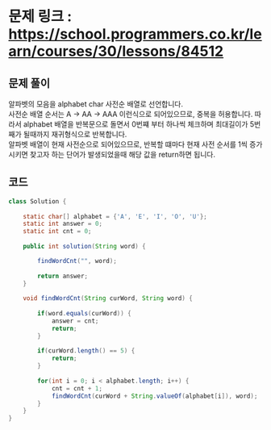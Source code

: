 # 문제 링크 : https://school.programmers.co.kr/learn/courses/30/lessons/84512

## 문제 풀이 
알파벳의 모음을 alphabet char 사전순 배열로 선언합니다.<br/>
사전순 배열 순서는 A -> AA -> AAA 이런식으로 되어있으므로, 중복을 허용합니다. 따라서 alphabet 배열을 반복문으로 돌면서 0번쨰 부터 하나씩 체크하며 최대길이가 5번째가 될때까지 재귀형식으로 반복합니다.<br/>
알파벳 배열이 현재 사전순으로 되어있으므로, 반복할 떄마다 현재 사전 순서를 1씩 증가시키면 찾고자 하는 단어가 발생되었을때 해당 값을 return하면 됩니다.

## 코드
```java
class Solution {
    
    static char[] alphabet = {'A', 'E', 'I', 'O', 'U'};
    static int answer = 0;
    static int cnt = 0;
    
    public int solution(String word) {

        findWordCnt("", word);
        
        return answer;
    }
    
    void findWordCnt(String curWord, String word) {
        
        if(word.equals(curWord)) {
            answer = cnt;
            return;
        }
        
        if(curWord.length() == 5) {
            return;
        }
        
        for(int i = 0; i < alphabet.length; i++) {
            cnt = cnt + 1;
            findWordCnt(curWord + String.valueOf(alphabet[i]), word);
        }
    }
}
```